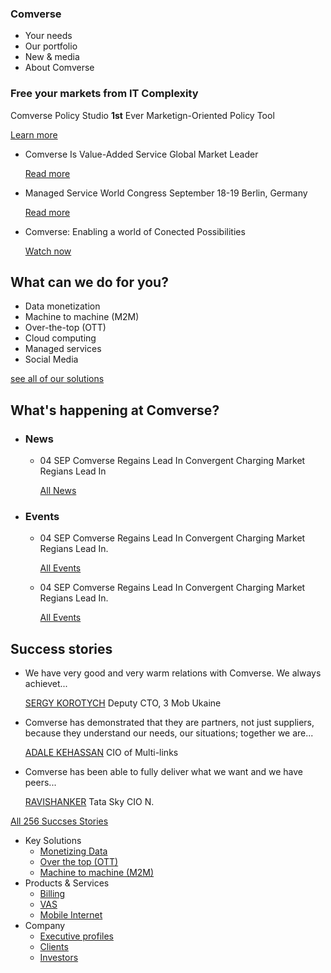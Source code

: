 ### Comverse 
- Your needs
- Our portfolio
- New & media
- About Comverse

### **Free** your markets from IT **Complexity**

Comverse Policy Studio **1st** Ever Marketign-Oriented Policy Tool

[Learn more]()

- Comverse Is Value-Added Service Global Market Leader

	[Read more]()

- Managed Service World Congress September 18-19 Berlin, Germany

	[Read more]()

- Comverse: Enabling a world of Conected Possibilities

	[Watch now]()


## What can we do for you?

- Data monetization	
- Machine to machine (M2M)
- Over-the-top (OTT)
- Cloud computing 
- Managed services
- Social Media

[see all of our solutions]()

## What's happening at Comverse?

- ### News

	-	04 SEP Comverse Regains Lead In Convergent Charging Market Regians Lead In

		[All News]()

- ### Events

   - 	04 SEP Comverse Regains Lead In Convergent Charging Market Regians Lead In.

		[All Events]()


   - 	04 SEP Comverse Regains Lead In Convergent Charging Market Regians Lead In.

		[All Events]()


## Success stories

- We have very good and very warm relations with Comverse. We always achievet...

	[SERGY KOROTYCH]() Deputy CTO, 3 Mob Ukaine

- Comverse has demonstrated that they are partners, not just suppliers, because they understand our needs, our situations; together we are...

	[ADALE KEHASSAN]() CIO of Multi-links

- Comverse has been able to fully deliver what we want and we have peers...

	[RAVISHANKER]() Tata Sky CIO N.

[All 256 Succses Stories]()

- Key Solutions
	- [Monetizing Data]()
	- [Over the top (OTT)]()
	- [Machine to machine (M2M)]()
- Products & Services
	- [Billing]()
	- [VAS]()
	- [Mobile Internet]()
- Company
	- [Executive profiles]()
	- [Clients]()
	- [Investors]()

